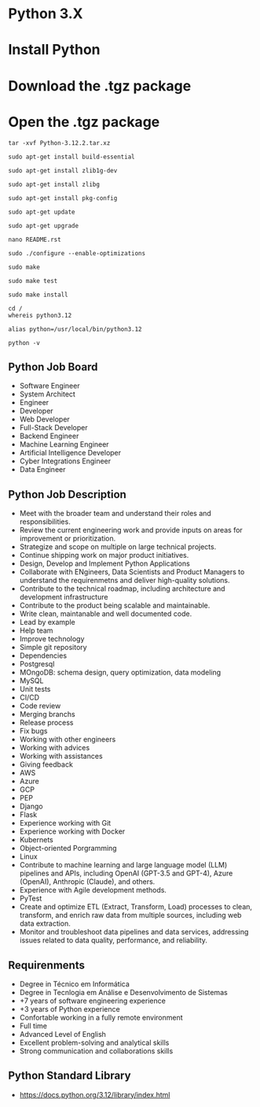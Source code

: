 # Python 3.X

# Install Python

# Download the .tgz package

# Open the .tgz package
```
tar -xvf Python-3.12.2.tar.xz
```

```
sudo apt-get install build-essential
```

```
sudo apt-get install zlib1g-dev
```

```
sudo apt-get install zlibg
```

```
sudo apt-get install pkg-config
```

```
sudo apt-get update
```

```
sudo apt-get upgrade
```

```
nano README.rst
```

```
sudo ./configure --enable-optimizations
```
```
sudo make
```
```
sudo make test
```
```
sudo make install
```

```
cd /
whereis python3.12
```

```
alias python=/usr/local/bin/python3.12
```

```
python -v
```


## Python Job Board
- Software Engineer
- System Architect
- Engineer
- Developer
- Web Developer
- Full-Stack Developer
- Backend Engineer
- Machine Learning Engineer
- Artificial Intelligence Developer
- Cyber Integrations Engineer
- Data Engineer

## Python Job Description
- Meet with the broader team and understand their roles and responsibilities.
- Review the current engineering work and provide inputs on areas for improvement or prioritization.
- Strategize and scope on multiple on large technical projects.
- Continue shipping work on major product initiatives.
- Design, Develop and Implement Python Applications
- Collaborate with ENgineers, Data Scientists and Product Managers to understand the requirenmetns and deliver high-quality solutions.
- Contribute to the technical roadmap, including architecture and development infrastructure
- Contribute to the product being scalable and maintainable.
- Write clean, maintanable and well documented code.
- Lead by example 
- Help team
- Improve technology
- Simple git repository
- Dependencies
- Postgresql
- MOngoDB: schema design, query optimization, data modeling
- MySQL
- Unit tests
- CI/CD
- Code review
- Merging branchs
- Release process
- Fix bugs
- Working with other engineers
- Working with advices
- Working with assistances
- Giving feedback
- AWS
- Azure
- GCP
- PEP
- Django
- Flask
- Experience working with Git
- Experience working with Docker
- Kubernets
- Object-oriented Porgramming
- Linux
- Contribute to machine learning and large language model (LLM) pipelines and APIs, including OpenAI (GPT-3.5 and GPT-4), Azure (OpenAI), Anthropic (Claude), and others.
- Experience with Agile development methods.
- PyTest
- Create and optimize ETL (Extract, Transform, Load) processes to clean, transform, and enrich raw data from multiple sources, including web data extraction.
- Monitor and troubleshoot data pipelines and data services, addressing issues related to data quality, performance, and reliability.

## Requirenments
- Degree in Técnico em Informática
- Degree in Tecnlogia em Análise e Desenvolvimento de Sistemas
- +7 years of software engineering experience
- +3 years of Python experience
- Confortable working in a fully remote environment
- Full time
- Advanced Level of English
- Excellent problem-solving and analytical skills
- Strong communication and collaborations skills

## Python Standard Library
- https://docs.python.org/3.12/library/index.html